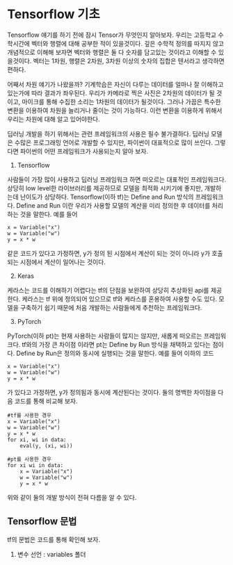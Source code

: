 # Tensorflow 기초
Tensorflow 얘기를 하기 전에 잠시 Tensor가 무엇인지 알아보자. 우리는 고등학교 수학시간에 벡터와 행렬에 대해 공부한 적이 있을것이다. 깊은 수학적 정의를 따지지 않고 개념적으로 이해해 보자면 벡터와 행렬은 둘 다 숫자를 담고있는 것이라고 이해할 수 있을것이다. 벡터는 1차원, 행렬은 2차원, 3차원 이상의 숫자의 집합은 텐서라고 생각하면 편하다.

어째서 차원 얘기가 나왔을까? 기계학습은 자신이 다루는 데이터를 얼마나 잘 이해하고 있는가에 따라 결과가 좌우된다. 우리가 카메라로 찍은 사진은 2차원의 데이터가 될 것이고, 마이크를 통해 수집한 소리는 1차원의 데이터가 될것이다. 그러나 가끔은 특수한 변환을 이용하여 차원을 늘리거나 줄이는 것이 가능하다. 이런 변환을 이용하게 위해서 우리는 차원에 대해 알고 있어야한다.

딥러닝 개발을 하기 위해서는 관련 프레임워크의 사용은 필수 불가결하다. 딥러닝 모델은 수많은 프로그래밍 언어로 개발할 수 있지만, 파이썬이 대표적으로 많이 쓰인다. 그렇다면 파이썬의 어떤 프레임워크가 사용되는지 알아 보자.

1. Tensorflow

사람들이 가장 많이 사용하고 딥러닝 프레임워크 하면 떠오르는 대표적인 프레임워크다. 상당히 low level한 라이브러리를 제공하므로 모델을 최적화 시키기에 좋지만, 개발하는데 난이도가 상당하다. Tensorflow(이하 tf)는 Define and Run 방식의 프레임워크다. Define and Run 이란 우리가 사용할 모델의 계산을 미리 정의한 후 데이터를 처리하는 것을 말한다. 예를 들어
<pre><code>x = Variable("x")
w = Variable("w")
y = x * w</pre></code>
같은 코드가 있다고 가정하면, y가 정의 된 시점에서 계산이 되는 것이 아니라 y가 호출되는 시점에서 계산이 일어나는 것이다. 

2. Keras

케라스는 코드를 이해하기 어렵다는 tf의 단점을 보완하여 상당히 추상화된 api를 제공한다. 케라스는 tf 위에 정의되어 있으므로 tf와 케라스를 혼용하여 사용할 수도 있다. 모델을 구축하기 쉽기 때문에 처음 개발하는 사람들에게 추천하는 프레임워크다.

3. PyTorch

PyTorch(이하 pt)는 현재 사용하는 사람들이 많지는 않지만, 새롭게 떠오르는 프레임워크다. tf와의 가장 큰 차이점 이라면 pt는 Define by Run 방식을 채택하고 있다는 점이다. Define by Run은 정의와 동시에 실행되는 것을 말한다. 예를 들어 이하의 코드
<pre><code>x = Variable("x")
w = Variable("w")
y = x * w</pre></code>
가 있다고 가정하면, y가 정의됨과 동시에 계산된다는 것이다. 둘의 명백한 차이점을 다음 코드를 통해 비교해 보자.
<pre><code>#tf를 사용한 경우
x = Variable("x")
w = Variable("w")
y = x * w
for xi, wi in data:
	eval(y, (xi, wi))
</pre></code>
<pre><code>#pt를 사용한 경우
for xi wi in data:
	x = Variable("x")
	w = Variable("w")
	y = x * w
</pre></code>
위와 같이 둘의 개발 방식이 전혀 다름을 알 수 있다.

## Tensorflow 문법
tf의 문법은 코드를 통해 확인해 보자.
1. 변수 선언 : variables 폴더